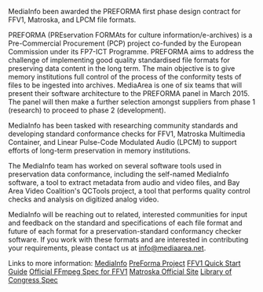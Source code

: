MediaInfo been awarded the PREFORMA first phase design contract for FFV1, Matroska, and LPCM file formats.

PREFORMA (PREservation FORMAts for culture information/e-archives) is a Pre-Commercial Procurement (PCP) project co-funded by the European Commission under its FP7-ICT Programme. PREFORMA aims to address the challenge of implementing good quality standardised file formats for preserving data content in the long term. The main objective is to give memory institutions full control of the process of the conformity tests of files to be ingested into archives. MediaArea is one of six teams that will present their software architecture to the PREFORMA panel in March 2015. The panel will then make a further selection amongst suppliers from phase 1 (research) to proceed to phase 2 (development).

MediaInfo has been tasked with researching community standards and developing standard conformance checks for FFV1, Matroska Multimedia Container, and Linear Pulse-Code Modulated Audio (LPCM) to support efforts of long-term preservation in memory institutions.

The MediaInfo team has worked on several software tools used in preservation data conformance, including the self-named MediaInfo software, a tool to extract metadata from audio and video files, and Bay Area Video Coalition's QCTools project, a tool that performs quality control checks and analysis on digitized analog video.

MediaInfo will be reaching out to related, interested communities for input and feedback on the standard and specifications of each file format and future of each format for a preservation-standard conformancy checker software. If you work with these formats and are interested in contributing your requirements, please contact us at info@mediaarea.net.

Links to more information: 
<a href="http://mediaarea.net/en/MediaInfo">MediaInfo</a>
<a href="http://preforma-project.eu">PreForma Project</a> 
<a href="http://www.ffv1.info/">FFV1 Quick Start Guide</a>
<a href="http://ffmpeg.org/~michael/ffv1.html">Official FFmpeg Spec for FFV1</a>
<a href="http://www.matroska.org/">Matroska Official Site</a>
<a href="http://www.digitalpreservation.gov/formats/fdd/fdd000011.shtml">Library of Congress Spec</a>
